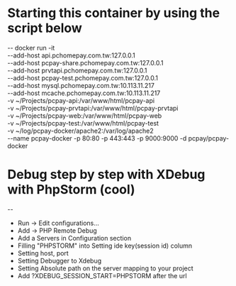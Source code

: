 # Starting this container by using the script below
--
docker run -it \
--add-host api.pchomepay.com.tw:127.0.0.1 \
--add-host pcpay-share.pchomepay.com.tw:127.0.0.1 \
--add-host prvtapi.pchomepay.com.tw:127.0.0.1 \
--add-host pcpay-test.pchomepay.com.tw:127.0.0.1 \
--add-host mysql.pchomepay.com.tw:10.113.11.217 \
--add-host mcache.pchomepay.com.tw:10.113.11.217 \
-v ~/Projects/pcpay-api:/var/www/html/pcpay-api \
-v ~/Projects/pcpay-prvtapi:/var/www/html/pcpay-prvtapi \
-v ~/Projects/pcpay-web:/var/www/html/pcpay-web \
-v ~/Projects/pcpay-test:/var/www/html/pcpay-test \
-v ~/log/pcpay-docker/apache2:/var/log/apache2 \
--name pcpay-docker -p 80:80 -p 443:443 -p 9000:9000 -d pcpay/pcpay-docker


# Debug step by step with XDebug with PhpStorm (cool)
--
* Run -> Edit configurations...
* Add -> PHP Remote Debug
* Add a Servers in Configuration section
* Filling "PHPSTORM" into Setting ide key(session id) column
* Setting host, port
* Setting Debugger to Xdebug
* Setting Absolute path on the server mapping to your project
* Add ?XDEBUG_SESSION_START=PHPSTORM after the url



